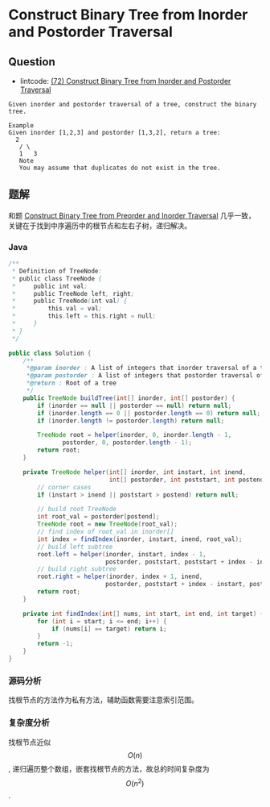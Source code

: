 # Construct Binary Tree from Inorder and Postorder Traversal

## Question

- lintcode: [(72) Construct Binary Tree from Inorder and Postorder Traversal](http://www.lintcode.com/en/problem/construct-binary-tree-from-inorder-and-postorder-traversal/)

```
Given inorder and postorder traversal of a tree, construct the binary tree.

Example
Given inorder [1,2,3] and postorder [1,3,2], return a tree:
  2
   / \
   1   3
   Note
   You may assume that duplicates do not exist in the tree.
```

## 题解

和题 [Construct Binary Tree from Preorder and Inorder Traversal](http://algorithm.yuanbin.me/zh-hans/binary_tree/construct_binary_tree_from_preorder_and_inorder_traversal.html) 几乎一致，关键在于找到中序遍历中的根节点和左右子树，递归解决。

### Java

```java
/**
 * Definition of TreeNode:
 * public class TreeNode {
 *     public int val;
 *     public TreeNode left, right;
 *     public TreeNode(int val) {
 *         this.val = val;
 *         this.left = this.right = null;
 *     }
 * }
 */

public class Solution {
    /**
     *@param inorder : A list of integers that inorder traversal of a tree
     *@param postorder : A list of integers that postorder traversal of a tree
     *@return : Root of a tree
     */
    public TreeNode buildTree(int[] inorder, int[] postorder) {
        if (inorder == null || postorder == null) return null;
        if (inorder.length == 0 || postorder.length == 0) return null;
        if (inorder.length != postorder.length) return null;

        TreeNode root = helper(inorder, 0, inorder.length - 1,
               postorder, 0, postorder.length - 1);
        return root;
    }

    private TreeNode helper(int[] inorder, int instart, int inend,
                            int[] postorder, int poststart, int postend) {
        // corner cases
        if (instart > inend || poststart > postend) return null;

        // build root TreeNode
        int root_val = postorder[postend];
        TreeNode root = new TreeNode(root_val);
        // find index of root_val in inorder[]
        int index = findIndex(inorder, instart, inend, root_val);
        // build left subtree
        root.left = helper(inorder, instart, index - 1,
                           postorder, poststart, poststart + index - instart - 1);
        // build right subtree
        root.right = helper(inorder, index + 1, inend,
                           postorder, poststart + index - instart, postend - 1);
        return root;
    }

    private int findIndex(int[] nums, int start, int end, int target) {
        for (int i = start; i <= end; i++) {
            if (nums[i] == target) return i;
        }
        return -1;
    }
}
```

### 源码分析

找根节点的方法作为私有方法，辅助函数需要注意索引范围。

### 复杂度分析

找根节点近似 $$O(n)$$, 递归遍历整个数组，嵌套找根节点的方法，故总的时间复杂度为 $$O(n^2)$$.
